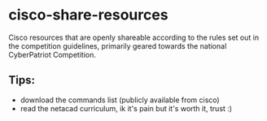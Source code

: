 # cisco-share-resources
Cisco resources that are openly shareable according to the rules set out in the competition guidelines, primarily geared towards the national CyberPatriot Competition.


## Tips:
- download the commands list (publicly available from cisco)
- read the netacad curriculum, ik it's pain but it's worth it, trust :)

